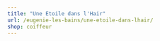 ```yaml
---
title: "Une Etoile dans l'Hair"
url: /eugenie-les-bains/une-etoile-dans-lhair/
shop: coiffeur
---
```


